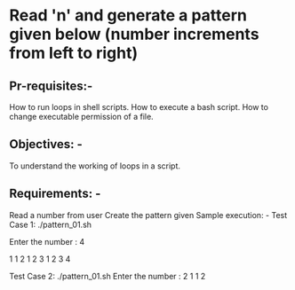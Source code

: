 # Read 'n' and generate a pattern given below (number increments from left to right) #


## Pr-requisites:- ##

How to run loops in shell scripts.
How to execute a bash script.
How to change executable permission of a file.

## Objectives: - ##

 To understand the working of loops in a script.

## Requirements: - ##

Read a number from user
Create the pattern given
Sample execution: -
Test Case 1:
./pattern_01.sh

Enter the number : 4

1
1 2
1 2 3
1 2 3 4

Test Case 2: 
./pattern_01.sh
Enter the number : 2
1
1 2
